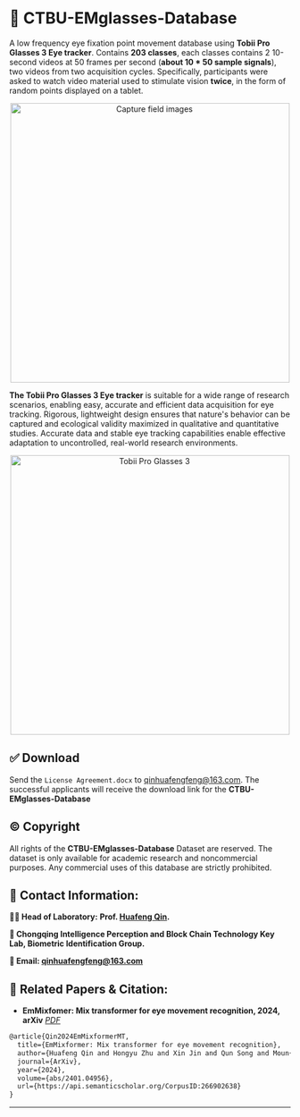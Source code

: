 # 👏 CTBU-EMglasses-Database 
A low frequency eye fixation point movement database using **Tobii Pro Glasses 3 Eye tracker**. Contains **203 classes**, each classes contains 2 10-second videos at 50 frames per second (**about 10 * 50 sample signals**), two videos from two acquisition cycles.  Specifically, participants were asked to watch video material used to stimulate vision **twice**, in the form of random points displayed on a tablet.


<p align="center">
<img width="500" alt="Capture field images" src="https://github.com/JinXins/CTBU-FV-Dataset/assets/101630630/0107abd2-6cc7-4d81-965b-4abfff17b6fe">
</p>

**The Tobii Pro Glasses 3 Eye tracker** is suitable for a wide range of research scenarios, enabling easy, accurate and efficient data acquisition for eye tracking.
Rigorous, lightweight design ensures that nature's behavior can be captured and ecological validity maximized in qualitative and quantitative studies.
Accurate data and stable eye tracking capabilities enable effective adaptation to uncontrolled, real-world research environments.

<p align="center">
<img width="500" alt="Tobii Pro Glasses 3" src="https://github.com/JinXins/CTBU-FV-Dataset/assets/101630630/f1d75d1b-89db-4e14-8ceb-43fd525269c5">
</p>

## ✅ Download
Send the `License Agreement.docx` to qinhuafengfeng@163.com. The successful applicants will receive the download link for the **CTBU-EMglasses-Database**
## © Copyright
All rights of the **CTBU-EMglasses-Database** Dataset are reserved. The dataset is only available for academic research and noncommercial purposes. Any commercial uses of this database are strictly prohibited.

## 💬 Contact Information:
**👨‍🏫 Head of Laboratory:** **Prof. [Huafeng Qin](https://scholar.google.com/citations?user=5jvXcJ0AAAAJ&hl=zh-CN).**  

**🏫 Chongqing Intelligence Perception and Block Chain Technology Key Lab, Biometric Identification Group.**  

**📧 Email: qinhuafengfeng@163.com**  

## 📖 Related Papers & Citation:
- **EmMixfomer: Mix transformer for eye movement recognition, 2024, arXiv** *[PDF](https://arxiv.org/pdf/2401.04956.pdf)*

```markdown
@article{Qin2024EmMixformerMT,
  title={EmMixformer: Mix transformer for eye movement recognition},
  author={Huafeng Qin and Hongyu Zhu and Xin Jin and Qun Song and Moun{\^i}m A. El-Yacoubi and Xinbo Gao},
  journal={ArXiv},
  year={2024},
  volume={abs/2401.04956},
  url={https://api.semanticscholar.org/CorpusID:266902638}
}
```
___
